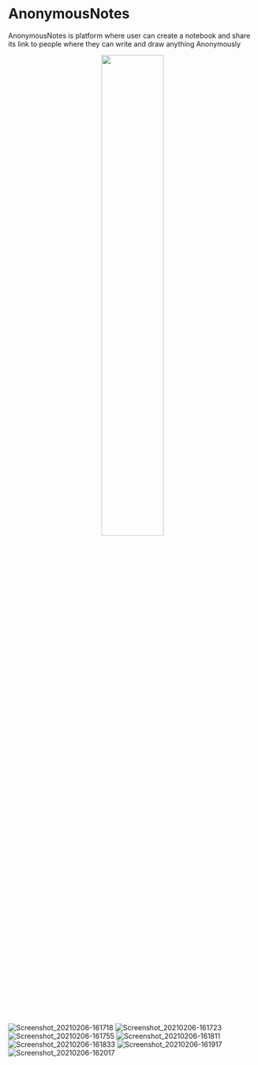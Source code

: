 # AnonymousNotes
AnonymousNotes is platform where user can create a notebook and share its link to people where they can write and draw anything Anonymously

<p align="center">
  <img src="https://user-images.githubusercontent.com/70664666/139024063-16c92ef8-7b87-43fc-8b7e-ab9b68b090e6.png" width="50%" height="50%" />
</p>

![Screenshot_20210206-161718]()
![Screenshot_20210206-161723](https://user-images.githubusercontent.com/70664666/139024077-e11f42d5-9d26-4eb7-b8ec-003c02b45e01.png)
![Screenshot_20210206-161755](https://user-images.githubusercontent.com/70664666/139024082-c48e74ec-a518-45cf-9192-69bc37efa6e7.png)
![Screenshot_20210206-161811](https://user-images.githubusercontent.com/70664666/139024084-6f334bf9-d759-4d28-a237-5a151a562b9f.png)
![Screenshot_20210206-161833](https://user-images.githubusercontent.com/70664666/139024092-398fb057-de9f-4b4c-b176-f9a725f90f19.png)
![Screenshot_20210206-161917](https://user-images.githubusercontent.com/70664666/139024096-e96e88c0-d522-41a7-a2b6-df1fffc6c402.png)
![Screenshot_20210206-162017](https://user-images.githubusercontent.com/70664666/139024100-102e5340-693c-4747-8f7d-d9e35d3c0f4d.png)
